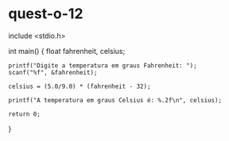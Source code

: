 # quest-o-12
include <stdio.h>

int main() {
    float fahrenheit, celsius;

    printf("Digite a temperatura em graus Fahrenheit: ");
    scanf("%f", &fahrenheit);

    celsius = (5.0/9.0) * (fahrenheit - 32);

    printf("A temperatura em graus Celsius é: %.2f\n", celsius);

    return 0;
}

